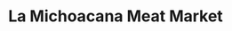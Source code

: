 ---
title: "La Michoacana Meat Market"
url: /harlingen/la-michoacana-meat-market/
shop: Supermarkt
---